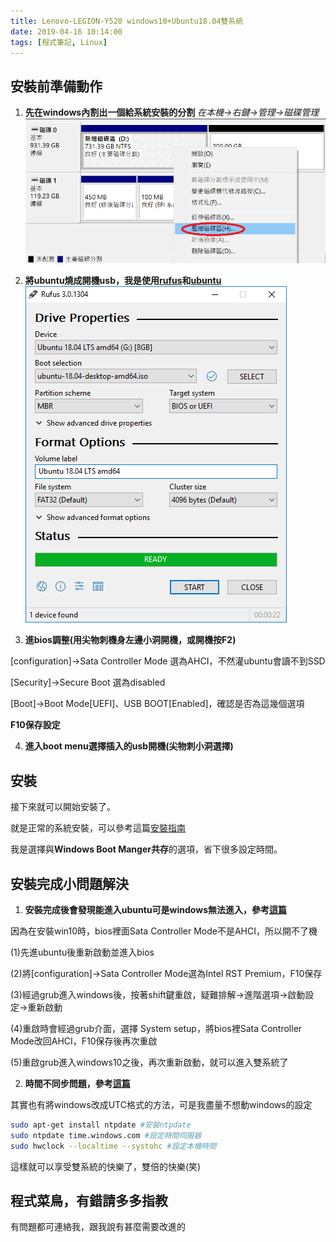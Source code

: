 ```yaml
---
title: Lenovo-LEGION-Y520 windows10+Ubuntu18.04雙系統
date: 2019-04-16 10:14:00
tags: [程式筆記, Linux]
---
```

## **安裝前準備動作**

1. **先在windows內割出一個給系統安裝的分割**
*在本機->右鍵->管理->磁碟管理*
![](https://raw.githubusercontent.com/kidneyweakx/img-host/image/image/y520-01.png)

2. **將ubuntu燒成開機usb，我是使用[rufus](https://rufus.ie/)和[ubuntu](http://www.ubuntu.com/download)**
![rufus screenshot](https://raw.githubusercontent.com/kidneyweakx/img-host/image/image/y520-rufus.png)

3. **進bios調整(用尖物刺機身左邊小洞開機，或開機按F2)**

[configuration]->Sata Controller Mode 選為AHCI，不然灌ubuntu會讀不到SSD

[Security]->Secure Boot 選為disabled

[Boot]->Boot Mode[UEFI]、USB BOOT[Enabled]，確認是否為這幾個選項

**F10保存設定**

4. **進入boot menu選擇插入的usb開機(尖物刺小洞選擇)**



## **安裝**

接下來就可以開始安裝了。

就是正常的系統安裝，可以參考這篇[安裝指南](http://blog.csdn.net/zifehng/article/details/79514756)

我是選擇與**Windows Boot Manger共存**的選項，省下很多設定時間。

## **安裝完成小問題解決**

1. **安裝完成後會發現能進入ubuntu可是windows無法進入，參考[這篇](http://www.yanglajiao.com/article/weixin_38570251/79923451)**

因為在安裝win10時，bios裡面Sata Controller Mode不是AHCI，所以開不了機

(1)先進ubuntu後重新啟動並進入bios

(2)將[configuration]->Sata Controller Mode選為Intel RST Premium，F10保存

(3)經過grub進入windows後，按著shift鍵重啟，疑難排解->進階選項->啟動設定->重新啟動

(4)重啟時會經過grub介面，選擇 System setup，將bios裡Sata Controller Mode改回AHCI，F10保存後再次重啟

(5)重啟grub進入windows10之後，再次重新啟動，就可以進入雙系統了



2. **時間不同步問題，參考[這篇](http://www.cnblogs.com/leime/p/9411551.html)**

其實也有將windows改成UTC格式的方法，可是我盡量不想動windows的設定

```bash
sudo apt-get install ntpdate #安裝ntpdate
sudo ntpdate time.windows.com #設定時間伺服器
sudo hwclock --localtime --systohc #設定本機時間
```

 這樣就可以享受雙系統的快樂了，雙倍的快樂(笑)

## **程式菜鳥，有錯請多多指教**
有問題都可連絡我，跟我說有甚麼需要改進的
